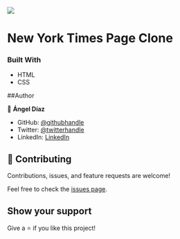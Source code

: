 ![](https://img.shields.io/badge/Microverse-blueviolet)

# New York Times Page Clone

### Built With

- HTML
- CSS

##Author

👤 **Ángel Díaz**

- GitHub: [@githubhandle](https://github.com/ad9311)
- Twitter: [@twitterhandle](https://twitter.com/adiaz9311)
- LinkedIn: [LinkedIn](https://www.linkedin.com/in/ad9311/)

## 🤝 Contributing

Contributions, issues, and feature requests are welcome!

Feel free to check the [issues page](issues/).

## Show your support

Give a ⭐️ if you like this project!
